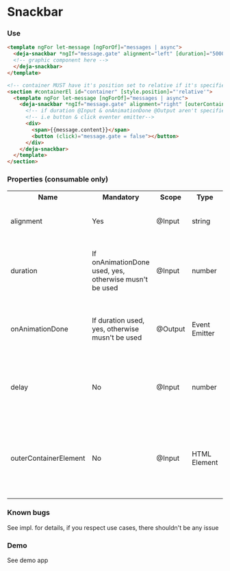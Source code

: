 # Snackbar

### Use

```html
<template ngFor let-message [ngForOf]="messages | async">
  <deja-snackbar *ngIf="message.gate" alignment="left" [duration]="5000" (onAnimationDone)="message.gate = false">
  <!-- graphic component here -->
  </deja-snackbar>
</template>
```

```html
<!-- container MUST have it's position set to relative if it's specified using outerContainerElement @Output -->
<section #containerEl id="container" [style.position]="'relative'">
  <template ngFor let-message [ngForOf]="messages | async">
    <deja-snackbar *ngIf="message.gate" alignment="right" [outerContainerElement]="containerEl">
      <!-- if duration @Input & onAnimationDone @Output aren't specified, MUST have an event emitter to dispose the snackbar -->
      <!-- i.e button & click eventer emitter-->
      <div>
        <span>{{message.content}}</span>
        <button (click)="message.gate = false"></button>
      </div>
    </deja-snackbar>
  </template>
</section>
```

### Properties (consumable only)

<table>
    <tr>
        <th>Name</th>
        <th>Mandatory</th>
        <th>Scope</th>
        <th>Type</th>
        <th>Description</th>
    </tr>
    <tr>
        <td>alignment</td>
        <td>Yes</td>
        <td>@Input</td>
        <td>string</td>
        <td>Specify the anchor for the snackbar</td>
    </tr>
    <tr>
        <td>duration</td>
        <td>If onAnimationDone used, yes, otherwise musn't be used</td>
        <td>@Input</td>
        <td>number</td>
        <td>Specify the lifetime of the snackbar if not disposed by user</td>
    </tr>
    <tr>
        <td>onAnimationDone</td>
        <td>If duration used, yes, otherwise musn't be used</td>
        <td>@Output</td>
        <td>Event Emitter</td>
        <td>Negate the flag used for element removal from the DOM</td>
    </tr>
    <tr>
        <td>delay</td>
        <td>No</td>
        <td>@Input</td>
        <td>number</td>
        <td>Specify the delay before the animation is launched at element creation</td>
    </tr>
    <tr>
        <td>outerContainerElement</td>
        <td>No</td>
        <td>@Input</td>
        <td>HTML Element</td>
        <td>Specify the container of the snackbar, the container's position must be set as relative</td>
    </tr>

</table>


### Known bugs
See impl. for details, if you respect use cases, there shouldn't be any issue

### Demo
See demo app